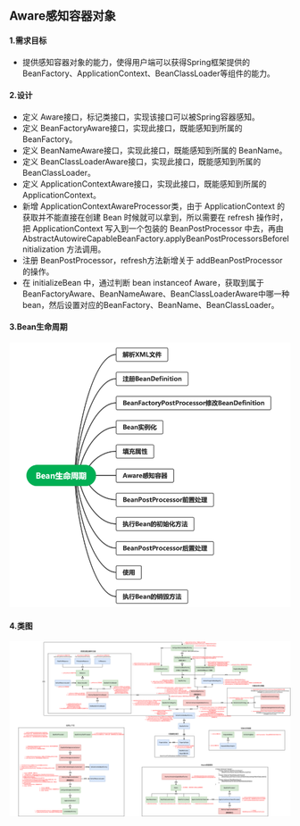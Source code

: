## Aware感知容器对象

#### 1.需求目标

- 提供感知容器对象的能力，使得用户端可以获得Spring框架提供的BeanFactory、ApplicationContext、BeanClassLoader等组件的能力。

#### 2.设计

- 定义 Aware接口，标记类接口，实现该接口可以被Spring容器感知。
- 定义 BeanFactoryAware接口，实现此接口，既能感知到所属的 BeanFactory。
- 定义 BeanNameAware接口，实现此接口，既能感知到所属的 BeanName。
- 定义 BeanClassLoaderAware接口，实现此接口，既能感知到所属的 BeanClassLoader。
- 定义 ApplicationContextAware接口，实现此接口，既能感知到所属的 ApplicationContext。
- 新增 ApplicationContextAwareProcessor类，由于 ApplicationContext 的获取并不能直接在创建 Bean 时候就可以拿到，所以需要在 refresh 操作时，把 ApplicationContext 写入到一个包装的 BeanPostProcessor 中去，再由 AbstractAutowireCapableBeanFactory.applyBeanPostProcessorsBeforeInitialization 方法调用。
- 注册 BeanPostProcessor，refresh方法新增关于 addBeanPostProcessor 的操作。
- 在 initializeBean 中，通过判断 bean instanceof Aware，获取到属于BeanFactoryAware、BeanNameAware、BeanClassLoaderAware中哪一种bean，然后设置对应的BeanFactory、BeanName、BeanClassLoader。

#### 3.Bean生命周期

![image-20230713153916544](Spring-IOC第八章.assets/image-20230713153916544.png)

#### 4.类图

![感知容器](Spring-IOC第八章.assets/感知容器.png)

